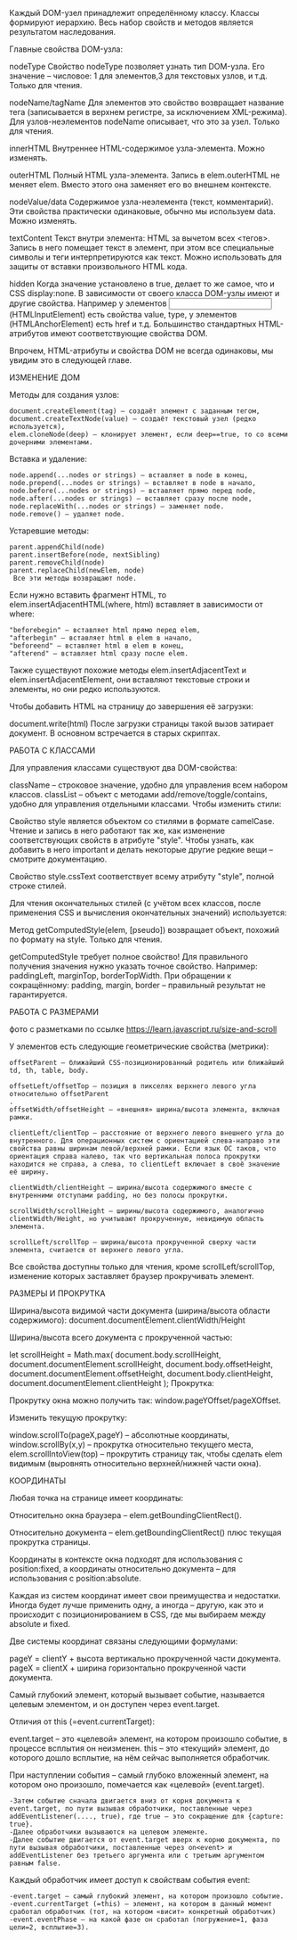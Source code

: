 Каждый DOM-узел принадлежит определённому классу. Классы формируют иерархию. Весь набор свойств и методов является результатом наследования.

Главные свойства DOM-узла:

nodeType
Свойство nodeType позволяет узнать тип DOM-узла. Его значение – числовое: 1 для элементов,3 для текстовых узлов, и т.д. Только для чтения.

nodeName/tagName
Для элементов это свойство возвращает название тега (записывается в верхнем регистре, за исключением XML-режима). Для узлов-неэлементов nodeName описывает, что это за узел. Только для чтения.

innerHTML
Внутреннее HTML-содержимое узла-элемента. Можно изменять.

outerHTML
Полный HTML узла-элемента. Запись в elem.outerHTML не меняет elem. Вместо этого она заменяет его во внешнем контексте.

nodeValue/data
Содержимое узла-неэлемента (текст, комментарий). Эти свойства практически одинаковые, обычно мы используем data. Можно изменять.

textContent
Текст внутри элемента: HTML за вычетом всех <тегов>. Запись в него помещает текст в элемент, при этом все специальные символы и теги интерпретируются как текст. Можно использовать для защиты от вставки произвольного HTML кода.

hidden
Когда значение установлено в true, делает то же самое, что и CSS display:none.
В зависимости от своего класса DOM-узлы имеют и другие свойства. Например у элементов <input> (HTMLInputElement) есть свойства value, type, у элементов <a> (HTMLAnchorElement) есть href и т.д. Большинство стандартных HTML-атрибутов имеют соответствующие свойства DOM.

Впрочем, HTML-атрибуты и свойства DOM не всегда одинаковы, мы увидим это в следующей главе.


ИЗМЕНЕНИЕ ДОМ


Методы для создания узлов:

    document.createElement(tag) – создаёт элемент с заданным тегом,
    document.createTextNode(value) – создаёт текстовый узел (редко используется),
    elem.cloneNode(deep) – клонирует элемент, если deep==true, то со всеми дочерними элементами.

Вставка и удаление:

    node.append(...nodes or strings) – вставляет в node в конец,
    node.prepend(...nodes or strings) – вставляет в node в начало,
    node.before(...nodes or strings) – вставляет прямо перед node,
    node.after(...nodes or strings) – вставляет сразу после node,
    node.replaceWith(...nodes or strings) – заменяет node.
    node.remove() – удаляет node.

Устаревшие методы:

    parent.appendChild(node)
    parent.insertBefore(node, nextSibling)
    parent.removeChild(node)
    parent.replaceChild(newElem, node)
     Все эти методы возвращают node.

Если нужно вставить фрагмент HTML, то 
elem.insertAdjacentHTML(where, html) вставляет в зависимости от where:

    "beforebegin" – вставляет html прямо перед elem,
    "afterbegin" – вставляет html в elem в начало,
    "beforeend" – вставляет html в elem в конец,
    "afterend" – вставляет html сразу после elem.

Также существуют похожие методы elem.insertAdjacentText и elem.insertAdjacentElement, они вставляют текстовые строки и элементы, но они редко используются.

Чтобы добавить HTML на страницу до завершения её загрузки:

document.write(html)
После загрузки страницы такой вызов затирает документ. В основном встречается в старых скриптах.


РАБОТА С КЛАССАМИ 

Для управления классами существуют два DOM-свойства:

className – строковое значение, удобно для управления всем набором классов.
classList – объект с методами add/remove/toggle/contains, удобно для управления отдельными классами.
Чтобы изменить стили:

Свойство style является объектом со стилями в формате camelCase. Чтение и запись в него работают так же, как изменение соответствующих свойств в атрибуте "style". Чтобы узнать, как добавить в него important и делать некоторые другие редкие вещи – смотрите документацию.

Свойство style.cssText соответствует всему атрибуту "style", полной строке стилей.

Для чтения окончательных стилей (с учётом всех классов, после применения CSS и вычисления окончательных значений) используется:

Метод getComputedStyle(elem, [pseudo]) возвращает объект, похожий по формату на style. Только для чтения.


getComputedStyle требует полное свойство!
Для правильного получения значения нужно указать точное свойство. Например: paddingLeft, marginTop, borderTopWidth. При обращении к сокращённому: padding, margin, border – правильный результат не гарантируется.


РАБОТА С РАЗМЕРАМИ 

фото с разметками по ссылке 
https://learn.javascript.ru/size-and-scroll 

У элементов есть следующие геометрические свойства (метрики):

    offsetParent – ближайший CSS-позиционированный родитель или ближайший td, th, table, body.

    offsetLeft/offsetTop – позиция в пикселях верхнего левого угла относительно offsetParent
    .
    offsetWidth/offsetHeight – «внешняя» ширина/высота элемента, включая рамки.

    clientLeft/clientTop – расстояние от верхнего левого внешнего угла до внутренного. Для операционных систем с ориентацией слева-направо эти свойства равны ширинам левой/верхней рамки. Если язык ОС таков, что ориентация справа налево, так что вертикальная полоса прокрутки находится не справа, а слева, то clientLeft включает в своё значение её ширину.

    clientWidth/clientHeight – ширина/высота содержимого вместе с внутренними отступами padding, но без полосы прокрутки.

    scrollWidth/scrollHeight – ширины/высота содержимого, аналогично clientWidth/Height, но учитывают прокрученную, невидимую область элемента.

    scrollLeft/scrollTop – ширина/высота прокрученной сверху части элемента, считается от верхнего левого угла.
Все свойства доступны только для чтения, кроме scrollLeft/scrollTop, изменение которых заставляет браузер прокручивать элемент.


РАЗМЕРЫ И ПРОКРУТКА 

Ширина/высота видимой части документа (ширина/высота области содержимого): document.documentElement.clientWidth/Height

Ширина/высота всего документа с прокрученной частью:

let scrollHeight = Math.max(
  document.body.scrollHeight, document.documentElement.scrollHeight,
  document.body.offsetHeight, document.documentElement.offsetHeight,
  document.body.clientHeight, document.documentElement.clientHeight
);
Прокрутка:

Прокрутку окна можно получить так: window.pageYOffset/pageXOffset.

Изменить текущую прокрутку:

window.scrollTo(pageX,pageY) – абсолютные координаты,
window.scrollBy(x,y) – прокрутка относительно текущего места,
elem.scrollIntoView(top) – прокрутить страницу так, чтобы сделать elem видимым (выровнять относительно верхней/нижней части окна).


КООРДИНАТЫ 

Любая точка на странице имеет координаты:

Относительно окна браузера – elem.getBoundingClientRect().

Относительно документа – elem.getBoundingClientRect() плюс текущая прокрутка страницы.

Координаты в контексте окна подходят для использования с position:fixed, а координаты относительно документа – для использования с position:absolute.

Каждая из систем координат имеет свои преимущества и недостатки. Иногда будет лучше применить одну, а иногда – другую, как это и происходит с позиционированием в CSS, где мы выбираем между absolute и fixed.

Две системы координат связаны следующими формулами:

pageY = clientY + высота вертикально прокрученной части документа.
pageX = clientX + ширина горизонтально прокрученной части документа.




Самый глубокий элемент, который вызывает событие, называется целевым элементом, и он доступен через event.target.

Отличия от this (=event.currentTarget):

event.target – это «целевой» элемент, на котором произошло событие, в процессе всплытия он неизменен.
this – это «текущий» элемент, до которого дошло всплытие, на нём сейчас выполняется обработчик.



При наступлении события – самый глубоко вложенный элемент, на котором оно произошло, помечается как «целевой» (event.target).

    -Затем событие сначала двигается вниз от корня документа к event.target, по пути вызывая обработчики, поставленные через addEventListener(...., true), где true – это сокращение для {capture: true}.
    -Далее обработчики вызываются на целевом элементе.
    -Далее событие двигается от event.target вверх к корню документа, по пути вызывая обработчики, поставленные через on<event> и addEventListener без третьего аргумента или с третьим аргументом равным false.

Каждый обработчик имеет доступ к свойствам события event:

    -event.target – самый глубокий элемент, на котором произошло событие.
    -event.currentTarget (=this) – элемент, на котором в данный момент сработал обработчик (тот, на котором «висит» конкретный обработчик)
    -event.eventPhase – на какой фазе он сработал (погружение=1, фаза цели=2, всплытие=3).




